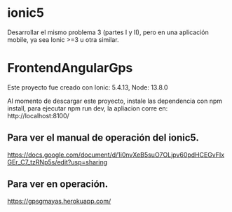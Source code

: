 # ionic5
Desarrollar el mismo problema 3 (partes I y II), pero en una aplicación mobile, ya sea Ionic >=3 u otra similar.


# FrontendAngularGps

Este proyecto fue creado con Ionic: 5.4.13, Node: 13.8.0

Al momento de descargar este proyecto, instale las dependencia con npm install, para ejecutar npm run dev, la apliacion corre en: http://localhost:8100/

## Para ver el manual de operación del ionic5.

https://docs.google.com/document/d/1i0nvXeB5suO7OLjpv60pdHCEGvFIxGEr_C7_tzRNp5s/edit?usp=sharing

## Para ver en operación.

https://gpsgmayas.herokuapp.com/
